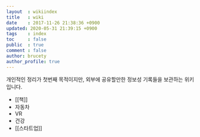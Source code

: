 ```yaml
---
layout  : wikiindex
title   : wiki
date    : 2017-11-26 21:38:36 +0900
updated: 2020-05-31 21:39:15 +0900
tags    : index
toc     : false
public  : true
comment : false
author: brucety
author_profile: true
---
```


개인적인 정리가 첫번째 목적이지만, 외부에 공유할만한 정보성 기록들을 보관하는 위키입니다.

* [[책]]
* 자동차
* VR
* 건강
* [[스타트업]]
